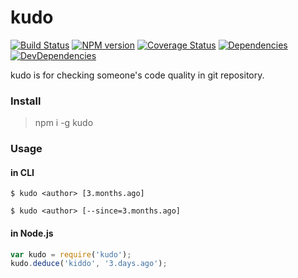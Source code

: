 kudo
========

[![Build Status](https://img.shields.io/travis/ecomfe/kudo.svg?style=flat)](http://travis-ci.org/ecomfe/kudo)
[![NPM version](https://img.shields.io/npm/v/kudo.svg?style=flat)](https://www.npmjs.com/package/kudo)
[![Coverage Status](https://img.shields.io/coveralls/ecomfe/kudo.svg?style=flat)](https://coveralls.io/r/ecomfe/kudo)
[![Dependencies](https://img.shields.io/david/ecomfe/kudo.svg?style=flat)](https://david-dm.org/ecomfe/kudo)
[![DevDependencies](https://img.shields.io/david/dev/ecomfe/kudo.svg?style=flat)](https://david-dm.org/ecomfe/kudo)


kudo is for checking someone's code quality in git repository.

### Install

> npm i -g kudo

### Usage

#### in CLI

```shell
$ kudo <author> [3.months.ago]

$ kudo <author> [--since=3.months.ago]
```

#### in Node.js

```javascript
var kudo = require('kudo');
kudo.deduce('kiddo', '3.days.ago');
```
